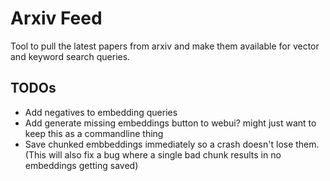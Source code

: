 # Arxiv Feed
Tool to pull the latest papers from arxiv and make them available for vector and keyword search queries.



## TODOs
- Add negatives to embedding queries
- Add generate missing embeddings button to webui? might just want to keep this as a commandline thing
- Save chunked embbeddings immediately so a crash doesn't lose them. (This will also fix a bug where a single bad chunk results in no embeddings getting saved)
